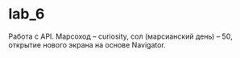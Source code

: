 # lab_6
Работа с API. Марсоход – сuriosity, сол (марсианский день) – 50, открытие нового экрана на основе Navigator. 